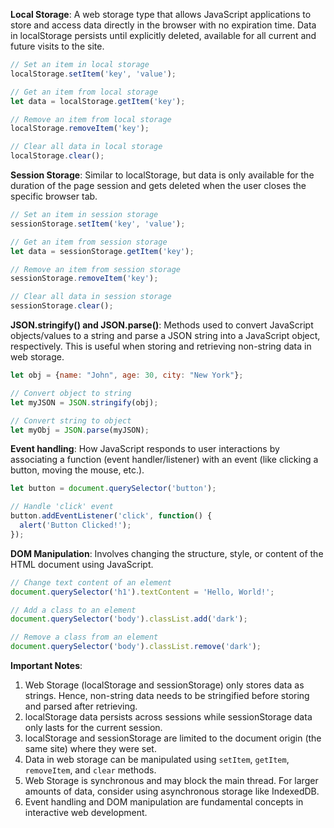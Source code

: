 **Local Storage**: A web storage type that allows JavaScript applications to store and access data directly in the browser with no expiration time. Data in localStorage persists until explicitly deleted, available for all current and future visits to the site.

```javascript
// Set an item in local storage
localStorage.setItem('key', 'value');

// Get an item from local storage
let data = localStorage.getItem('key');

// Remove an item from local storage
localStorage.removeItem('key');

// Clear all data in local storage
localStorage.clear();
```

**Session Storage**: Similar to localStorage, but data is only available for the duration of the page session and gets deleted when the user closes the specific browser tab.

```javascript
// Set an item in session storage
sessionStorage.setItem('key', 'value');

// Get an item from session storage
let data = sessionStorage.getItem('key');

// Remove an item from session storage
sessionStorage.removeItem('key');

// Clear all data in session storage
sessionStorage.clear();
```

**JSON.stringify() and JSON.parse()**: Methods used to convert JavaScript objects/values to a string and parse a JSON string into a JavaScript object, respectively. This is useful when storing and retrieving non-string data in web storage.

```javascript
let obj = {name: "John", age: 30, city: "New York"};

// Convert object to string
let myJSON = JSON.stringify(obj);

// Convert string to object
let myObj = JSON.parse(myJSON);
```

**Event handling**: How JavaScript responds to user interactions by associating a function (event handler/listener) with an event (like clicking a button, moving the mouse, etc.).

```javascript
let button = document.querySelector('button');

// Handle 'click' event
button.addEventListener('click', function() {
  alert('Button Clicked!');
});
```

**DOM Manipulation**: Involves changing the structure, style, or content of the HTML document using JavaScript.

```javascript
// Change text content of an element
document.querySelector('h1').textContent = 'Hello, World!';

// Add a class to an element
document.querySelector('body').classList.add('dark');

// Remove a class from an element
document.querySelector('body').classList.remove('dark');
```

**Important Notes**:
1. Web Storage (localStorage and sessionStorage) only stores data as strings. Hence, non-string data needs to be stringified before storing and parsed after retrieving.
2. localStorage data persists across sessions while sessionStorage data only lasts for the current session.
3. localStorage and sessionStorage are limited to the document origin (the same site) where they were set.
4. Data in web storage can be manipulated using `setItem`, `getItem`, `removeItem`, and `clear` methods.
5. Web Storage is synchronous and may block the main thread. For larger amounts of data, consider using asynchronous storage like IndexedDB.
6. Event handling and DOM manipulation are fundamental concepts in interactive web development.
